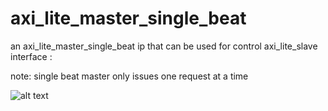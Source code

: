 # axi_lite_master_single_beat
an axi_lite_master_single_beat ip that can be used for control axi_lite_slave interface : 

note:
single beat master only issues one request at a time

![alt text](https://zipcpu.com/img/wbm2axisp/single-master-reads.svg)
